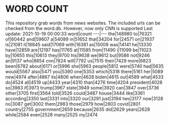 # WORD COUNT
This repository grab words from news websites. The included urls can be checked from the word.db.
However, now only CNN is supported
Last update: 2021-10-19 00:00:33
word|count
---|---
the|148980
to|76321
of|60442
and|59607
a|54089
in|51652
that|34204
for|24571
on|21937
is|21081
it|18845
said|17069
with|16381
as|15009
was|14141
he|13330
have|12859
are|12197
has|11765
at|11585
from|11490
i|11099
be|11023
by|10655
this|10613
they|9700
his|9638
we|9612
but|9586
not|9246
an|9137
who|8854
cnn|7824
will|7792
us|7515
their|7429
more|6823
been|6782
about|6171
or|5996
she|5963
people|5812
were|5740
had|5635
would|5567
also|5471
you|5390
one|5353
which|5318
there|5161
her|5089
new|4974
after|4867
its|4806
when|4628
biden|4615
out|4589
what|4533
do|4524
all|4519
up|4433
year|4310
than|4276
time|4204
president|4028
so|3983
if|3973
trump|3967
state|3949
some|3920
can|3847
over|3736
other|3705
first|3564
told|3526
could|3487
house|3444
like|3361
according|3350
last|3331
into|3320
our|3291
just|3194
two|3177
now|3128
no|3087
get|3002
them|2983
those|2979
how|2803
covid|2801
country|2755
government|2659
because|2635
did|2629
years|2628
while|2584
even|2528
many|2525
my|2474

